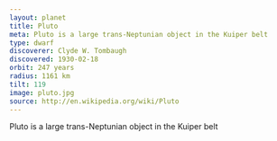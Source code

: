 ```yaml
---
layout: planet
title: Pluto
meta: Pluto is a large trans-Neptunian object in the Kuiper belt
type: dwarf
discoverer: Clyde W. Tombaugh 
discovered: 1930-02-18
orbit: 247 years
radius: 1161 km
tilt: 119
image: pluto.jpg
source: http://en.wikipedia.org/wiki/Pluto
---
```


Pluto is a large trans-Neptunian object in the Kuiper belt

